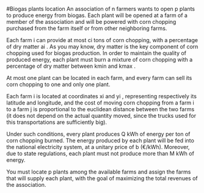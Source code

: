 #Biogas plants location
An association of  n  farmers wants to open  p  plants to produce energy from biogas. Each plant will be opened at a farm of a member of the association and will be powered with corn chopping purchased from the farm itself or from other neighboring farms.

Each farm  i  can provide at most  ci  tons of corn chopping, with a percentage of dry matter  ai . As you may know, dry matter is the key component of corn chopping used for biogas production. In order to maintain the quality of produced energy, each plant must burn a mixture of corn chopping with a percentage of dry matter between  kmin  and  kmax .

At most one plant can be located in each farm, and every farm can sell its corn chopping to one and only one plant.

Each farm  i  is located at coordinates  xi  and  yi , representing respectively its latitude and longitude, and the cost of moving corn chopping from a farm  i  to a farm  j  is proportional to the euclidean distance between the two farms (it does not depend on the actual quantity moved, since the trucks used for this transportations are sufficiently big).

Under such conditions, every plant produces  Q  kWh of energy per ton of corn chopping burned. The energy produced by each plant will be fed into the national electricity system, at a unitary price of  b  (€/kWh). Moreover, due to state regulations, each plant must not produce more than  M  kWh of energy.

You must locate  p  plants among the available farms and assign the farms that will supply each plant, with the goal of maximizing the total revenues of the association.
